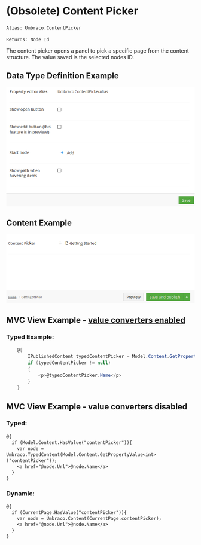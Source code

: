# (Obsolete) Content Picker

`Alias: Umbraco.ContentPicker`

`Returns: Node Id`

The content picker opens a panel to pick a specific page from the content structure. The value saved is the selected nodes ID.

## Data Type Definition Example

![Content Picker Data Type Definition](images/Content-Picker-DataType.png)

## Content Example 

![Content Picker Content](images/Content-Picker-Content.png)

## MVC View Example - [value converters enabled](../../../Setup/Upgrading/760-breaking-changes.md#property-value-converters-u4-7318)

### Typed Example: ###

```c#
    @{
        IPublishedContent typedContentPicker = Model.Content.GetPropertyValue<IPublishedContent>("contentPicker");
        if (typedContentPicker != null)
        {
            <p>@typedContentPicker.Name</p>                                                
        } 
    }
```

## MVC View Example - value converters disabled

### Typed:

	@{
	  if (Model.Content.HasValue("contentPicker")){
	    var node = Umbraco.TypedContent(Model.Content.GetPropertyValue<int>("contentPicker"));
	    <a href="@node.Url">@node.Name</a>
	  }
	}

### Dynamic:                              

	@{
	  if (CurrentPage.HasValue("contentPicker")){
	    var node = Umbraco.Content(CurrentPage.contentPicker);
	    <a href="@node.Url">@node.Name</a>
	  }
	}
	